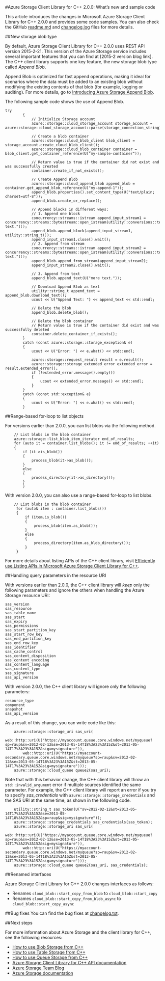 #Azure Storage Client Library for C++ 2.0.0: What’s new and sample code

This article introduces the changes in Microsoft Azure Storage Client Library for C++ 2.0.0 and provides some code samples. You can also check the GitHub [readme.md](https://github.com/Azure/azure-storage-cpp/blob/master/README.md) and [changelog.log](https://github.com/Azure/azure-storage-cpp/blob/master/Changelog.txt) files for more details.

##New storage blob type

By default, Azure Storage Client Library for C++ 2.0.0 uses REST API version 2015-2-21. This version of the Azure Storage service includes several important features that you can find at [2015-2 version blog link]. The C++ client library supports one key feature, the new storage blob type called *Append Blob*.

Append Blob is optimized for fast append operations, making it ideal for scenarios where the data must be added to an existing blob without modifying the existing contents of that blob (for example, logging or auditing). For more details, go to [Introducing Azure Storage Append Blob](http://blogs.msdn.com/b/windowsazurestorage/archive/2015/04/13/introducing-azure-storage-append-blob.aspx).

The following sample code shows the use of Append Blob.

	try
	        {
	            // Initialize Storage account
	            azure::storage::cloud_storage_account storage_account = azure::storage::cloud_storage_account::parse(storage_connection_string);
	
	            // Create a blob container
	            azure::storage::cloud_blob_client blob_client = storage_account.create_cloud_blob_client();
	            azure::storage::cloud_blob_container container = blob_client.get_container_reference(U("my-sample-container"));
	           
	            // Return value is true if the container did not exist and was successfully created
	            container.create_if_not_exists();
	
	            // Create Append Blob
	            azure::storage::cloud_append_blob append_blob = container.get_append_blob_reference(U("my-append-1"));
	            append_blob.properties().set_content_type(U("text/plain; charset=utf-8"));
	            append_blob.create_or_replace();
	
	            // Append blocks in different ways:
	            // 1. Append one block
	            concurrency::streams::istream append_input_stream1 = concurrency::streams::bytestream::open_istream(utility::conversions::to_utf8string(U("block text.")));
	            append_blob.append_block(append_input_stream1, utility::string_t());
	            append_input_stream1.close().wait();
	            // 2. Append from stream
	            concurrency::streams::istream append_input_stream2 = concurrency::streams::bytestream::open_istream(utility::conversions::to_utf8string(U("stream text.")));
	            append_blob.append_from_stream(append_input_stream2);
	            append_input_stream2.close().wait();
	
	            // 3. Append from text
	            append_blob.append_text(U("more text."));
	
	            // Download Append Blob as text
	            utility::string_t append_text = append_blob.download_text();
	            ucout << U("Append Text: ") << append_text << std::endl;
	            
	            // Delete the blob
	            append_blob.delete_blob();
	
	            // Delete the blob container
	            // Return value is true if the container did exist and was successfully deleted
	            container.delete_container_if_exists();
	        }
	        catch (const azure::storage::storage_exception& e)
	        {
	            ucout << U("Error: ") << e.what() << std::endl;
	
	            azure::storage::request_result result = e.result();
	            azure::storage::storage_extended_error extended_error = result.extended_error();
	            if (!extended_error.message().empty())
	            {
	                ucout << extended_error.message() << std::endl;
	            }
	        }
	        catch (const std::exception& e)
	        {
	            ucout << U("Error: ") << e.what() << std::endl;
	        }

##Range-based for-loop to list objects

For versions earlier than 2.0.0, you can list blobs via the following method.

        // List blobs in the blob container
        azure::storage::list_blob_item_iterator end_of_results;
        for (auto it = container.list_blobs(); it != end_of_results; ++it)
        {
            if (it->is_blob())
            {
                process_blob(it->as_blob());
            }
            else
            {
                process_directory(it->as_directory());
            }
			}

With version 2.0.0, you can also use a range-based for-loop to list blobs.

		// List blobs in the blob container
	     for (auto& item : container.list_blobs())
	     {
	         if (item.is_blob())
	         {
	             process_blob(item.as_blob());
	         }
	         else
	         {
	             process_directory(item.as_blob_directory());
	         }
	     }

For more details about listing APIs of the C++ client library, visit [Efficiently use Listing APIs in Microsoft Azure Storage Client Library for C++](https://azure.microsoft.com/documentation/articles/storage-c-plus-plus-enumeration/).

##Handling query parameters in the resource URI

With versions earlier than 2.0.0, the C++ client library will *keep* only the following parameters and ignore the others when handling the Azure Storage resource URI:

	sas_version
	sas_resource
	sas_table_name
	sas_start
	sas_expiry
	sas_permissions
	sas_start_partition_key
	sas_start_row_key
	sas_end_partition_key
	sas_end_row_key
	sas_identifier
	sas_cache_control
	sas_content_disposition
	sas_content_encoding
	sas_content_language
	sas_content_type
	sas_signature
	sas_api_version

With version 2.0.0, the C++ client library will ignore only the following parameters:

	resource_type
	component
	snapshot
	sas_api_version

As a result of this change, you can write code like this:

        azure::storage::storage_uri sas_uri(
            web::http::uri(U("https://myaccount.queue.core.windows.net/myqueue?sp=raup&sv=2012-02-12&se=2013-05-14T18%3A23%3A15Z&st=2013-05-14T17%3A23%3A15Z&sig=mysignature")),
            web::http::uri(U("https://myaccount-secondary.queue.core.windows.net/myqueue?sp=raup&sv=2012-02-12&se=2013-05-14T18%3A23%3A15Z&st=2013-05-14T17%3A23%3A15Z&sig=mysignature")));
        azure::storage::cloud_queue queue2(sas_uri);

Note that with this behavior change, the C++ client library will throw an `std::invalid_argument` error if multiple sources identified the same parameter. For example, the C++ client library will report an error if you try to specify *sas_credentials* with `azure::storage::storage_credentials` and the SAS URI at the same time, as shown in the following code.

        utility::string_t sas_token(U("sv=2012-02-12&st=2013-05-14T17%3A23%3A15Z&se=2013-05-14T18%3A23%3A15Z&sp=raup&sig=mysignature"));
        azure::storage::storage_credentials sas_credentials(sas_token);
        azure::storage::storage_uri sas_uri(
            web::http::uri(U("https://myaccount.queue.core.windows.net/myqueue?sp=raup&sv=2012-02-12&se=2013-05-14T18%3A23%3A15Z&st=2013-05-14T17%3A23%3A15Z&sig=mysignature")),
            web::http::uri(U("https://myaccount-secondary.queue.core.windows.net/myqueue?sp=raup&sv=2012-02-12&se=2013-05-14T18%3A23%3A15Z&st=2013-05-14T17%3A23%3A15Z&sig=mysignature")));
        azure::storage::cloud_queue queue2(sas_uri, sas_credentials);

##Renamed interfaces

Azure Storage Client Library for C++ 2.0.0 changes interfaces as follows:
-  Renames `cloud_blob::start_copy_from_blob` to `cloud_blob::start_copy`
-  Renames `cloud_blob::start_copy_from_blob_async` to `cloud_blob::start_copy_async`

##Bug fixes
You can find the bug fixes at [changelog.txt](https://github.com/Azure/azure-storage-cpp/blob/master/Changelog.txt).

##Next steps

For more information about Azure Storage and the client library for C++, see the following resources:
-  [How to use Blob Storage from C++](http://azure.microsoft.com/documentation/articles/storage-c-plus-plus-how-to-use-blobs/)
-  [How to use Table Storage from C++](https://azure.microsoft.com/documentation/articles/storage-c-plus-plus-how-to-use-tables/)
-  [How to use Queue Storage from C++](http://azure.microsoft.com/documentation/articles/storage-c-plus-plus-how-to-use-queues/)
-  [Azure Storage Client Library for C++ API documentation](http://azure.github.io/azure-storage-cpp/)
-  [Azure Storage Team Blog](http://blogs.msdn.com/b/windowsazurestorage/)
-  [Azure Storage documentation](http://azure.microsoft.com/documentation/services/storage/)

